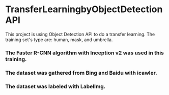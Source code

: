 # TransferLearningbyObjectDetectionAPI
This project is using Object Detection API to do a transfer learning. The training set's type are: human, mask, and umbrella.

### The Faster R-CNN algorithm with Inception v2 was used in this training.

### The dataset was gathered from Bing and Baidu with icawler.

### The dataset was labeled with LabelImg.
